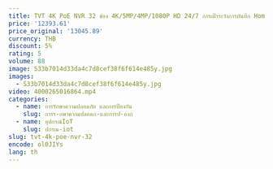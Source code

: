 ```yaml
---
title: TVT 4K PoE NVR 32 ช่อง 4K/5MP/4MP/1080P HD 24/7 การเฝ้าระวังการบันทึก Home Security กล้องระบบ Video Recorder
price: '12393.61'
price_original: '13045.89'
currency: THB
discount: 5%
rating: 5
volume: 88
image: S33b7014d33da4c7d8cef38f6f614e485y.jpg
images:
  - S33b7014d33da4c7d8cef38f6f614e485y.jpg
video: 4000265016864.mp4
categories:
  - name: การรักษาความปลอดภัย และการป้องกัน
    slug: การร-กษาความปลอดภ-และการป-องก
  - name: อุปกรณ์IoT
    slug: ปกรณ-iot
slug: tvt-4k-poe-nvr-32
encode: ol0JIYs
lang: th
---
```

  